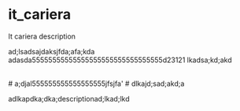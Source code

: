 # it_cariera
It cariera description

ad;lsadsajdaksjfda;afa;kda
adasda55555555555555555555555555555555d23121
lkadsa;kd;akd

</br>
# a;djal555555555555555555jfsjfa'
# dlkajd;sad;akd;a


adlkapdka;dka;descriptionad;lkad;lkd
